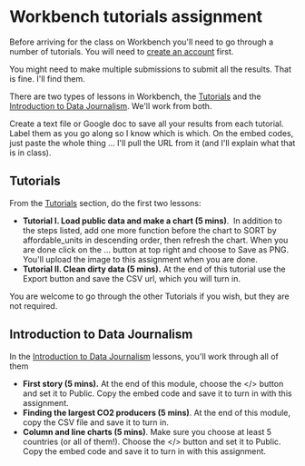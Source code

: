 # Workbench tutorials assignment

Before arriving for the class on Workbench you'll need to go through a number of tutorials. You will need to [create an account](https://workbenchdata.com/) first.

You might need to make multiple submissions to submit all the results. That is fine. I'll find them.

There are two types of lessons in Workbench, the [Tutorials](https://app.workbenchdata.com/lessons) and the [Introduction to Data Journalism](https://app.workbenchdata.com/courses/intro-to-data-journalism). We'll work from both.

Create a text file or Google doc to save all your results from each tutorial. Label them as you go along so I know which is which. On the embed codes, just paste the whole thing ... I'll pull the URL from it (and I'll explain what that is in class).

## Tutorials

From the [Tutorials](https://app.workbenchdata.com/lessons) section, do the first two lessons:

- **Tutorial I. Load public data and make a chart (5 mins)**.  In addition to the steps listed, add one more function before the chart to SORT by affordable_units in descending order, then refresh the chart. When you are done click on the ... button at top right and choose to Save as PNG. You'll upload the image to this assignment when you are done.
- **Tutorial II. Clean dirty data (5 mins).** At the end of this tutorial use the Export button and save the CSV url, which you will turn in.

You are welcome to go through the other Tutorials if you wish, but they are not required.

## Introduction to Data Journalism

In the [Introduction to Data Journalism](https://app.workbenchdata.com/courses/intro-to-data-journalism) lessons, you'll work through all of them

- **First story (5 mins).** At the end of this module, choose the </> button and set it to Public. Copy the embed code and save it to turn in with this assignment.
- **Finding the largest CO2 producers (5 mins)**. At the end of this module, copy the CSV file and save it to turn in.
- **Column and line charts (5 mins)**. Make sure you choose at least 5 countries (or all of them!). Choose the </> button and set it to Public. Copy the embed code and save it to turn in with this assignment.
